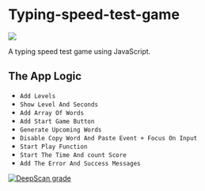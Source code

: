 # Typing-speed-test-game
<img src='https://user-images.githubusercontent.com/78610663/236957704-2f8bbefb-5f99-4987-aaf3-fac0eb6763b3.png'>

A typing speed test game using JavaScript.
## The App Logic
  * `Add Levels`
  * `Show Level And Seconds`
  * `Add Array Of Words`
  * `Add Start Game Button`
  * `Generate Upcoming Words`
  * `Disable Copy Word And Paste Event + Focus On Input`
  * `Start Play Function`
  * `Start The Time And count Score`
  * `Add The Error And Success Messages`

[![DeepScan grade](https://deepscan.io/api/teams/19512/projects/22934/branches/684586/badge/grade.svg)](https://deepscan.io/dashboard#view=project&tid=19512&pid=22934&bid=684586)
